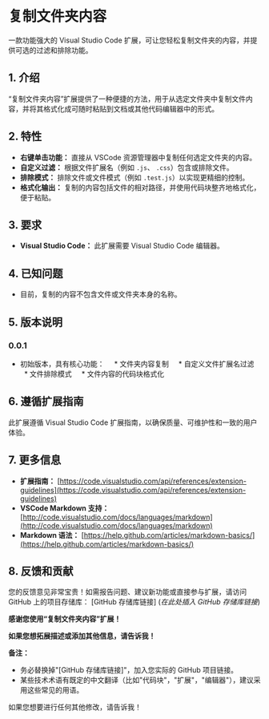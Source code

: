 # 复制文件夹内容

一款功能强大的 Visual Studio Code 扩展，可让您轻松复制文件夹的内容，并提供可选的过滤和排除功能。

## 1. 介绍

“复制文件夹内容”扩展提供了一种便捷的方法，用于从选定文件夹中复制文件内容，并将其格式化成可随时粘贴到文档或其他代码编辑器中的形式。

## 2. 特性

* **右键单击功能：** 直接从 VSCode 资源管理器中复制任何选定文件夹的内容。
* **自定义过滤：**  根据文件扩展名（例如 `.js`、 `.css`）包含或排除文件。
* **排除模式：** 排除文件或文件模式（例如 `.test.js`）以实现更精细的控制。
* **格式化输出：** 复制的内容包括文件的相对路径，并使用代码块整齐地格式化，便于粘贴。 

## 3. 要求

* **Visual Studio Code：** 此扩展需要 Visual Studio Code 编辑器。

## 4. 已知问题

* 目前，复制的内容不包含文件或文件夹本身的名称。

## 5. 版本说明

### 0.0.1

* 初始版本，具有核心功能：
    * 文件夹内容复制
    * 自定义文件扩展名过滤
    * 文件排除模式
    * 文件内容的代码块格式化

## 6. 遵循扩展指南

此扩展遵循 Visual Studio Code 扩展指南，以确保质量、可维护性和一致的用户体验。

## 7. 更多信息

* **扩展指南：** [https://code.visualstudio.com/api/references/extension-guidelines](https://code.visualstudio.com/api/references/extension-guidelines)
* **VSCode Markdown 支持：** [http://code.visualstudio.com/docs/languages/markdown](http://code.visualstudio.com/docs/languages/markdown)
* **Markdown 语法：** [https://help.github.com/articles/markdown-basics/](https://help.github.com/articles/markdown-basics/)

## 8. 反馈和贡献

您的反馈意见非常宝贵！如需报告问题、建议新功能或直接参与扩展，请访问 GitHub 上的项目存储库：
[GitHub 存储库链接] (*在此处插入 GitHub 存储库链接*)

**感谢您使用“复制文件夹内容”扩展！** 


**如果您想拓展描述或添加其他信息，请告诉我！** 

**备注：**

* 务必替换掉"[GitHub 存储库链接]"，加入您实际的 GitHub 项目链接。
* 某些技术术语有既定的中文翻译（比如"代码块"，"扩展"，"编辑器"），建议采用这些常见的用语。

如果您想要进行任何其他修改，请告诉我！
